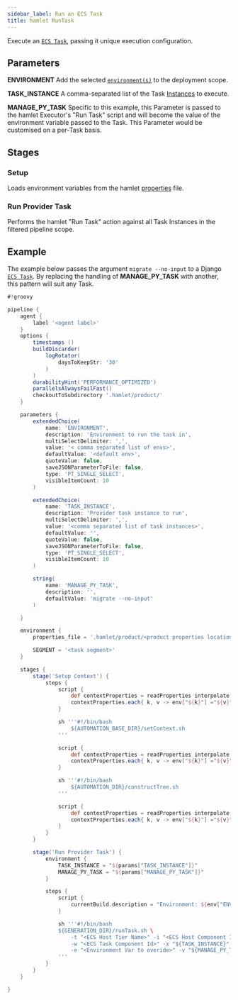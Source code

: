```yaml
---
sidebar_label: Run an ECS Task
title: hamlet RunTask
---
```

Execute an [`ECS Task`](/reference?type=component&instance=task), passing it unique execution configuration.

## Parameters

**ENVIRONMENT**
Add the selected [`environment(s)`](../../../../../../in-depth/foundations/terminology#environment) to the deployment scope.

**TASK_INSTANCE**
A comma-separated list of the Task [Instances](../../../../../../in-depth/foundations/terminology#instance) to execute.

**MANAGE_PY_TASK**
Specific to this example, this Parameter is passed to the hamlet Executor's "Run Task" script and will become the value of the environment variable passed to the Task. This Parameter would be customised on a per-Task basis.

## Stages

### Setup

Loads environment variables from the hamlet [properties](../properties/properties) file.

### Run Provider Task

Performs the hamlet "Run Task" action against all Task Instances in the filtered pipeline scope.

## Example

The example below passes the argument `migrate --no-input` to a Django [`ECS Task`](/reference?type=component&instance=task). By replacing the handling of **MANAGE_PY_TASK** with another, this pattern will suit any Task.

```groovy
#!groovy

pipeline {
    agent {
        label '<agent label>'
    }
    options {
        timestamps ()
        buildDiscarder(
            logRotator(
                daysToKeepStr: '30'
            )
        )
        durabilityHint('PERFORMANCE_OPTIMIZED')
        parallelsAlwaysFailFast()
        checkoutToSubdirectory '.hamlet/product/'
    }

    parameters {
        extendedChoice(
            name: 'ENVIRONMENT',
            description: 'Environment to run the task in',
            multiSelectDelimiter: ',',
            value: '< comma separated list of envs>',
            defaultValue: '<default env>',
            quoteValue: false,
            saveJSONParameterToFile: false,
            type: 'PT_SINGLE_SELECT',
            visibleItemCount: 10
        )

        extendedChoice(
            name: 'TASK_INSTANCE',
            description: 'Provider task instance to run',
            multiSelectDelimiter: ',',
            value: '<comma separated list of task instances>',
            defaultValue: '',
            quoteValue: false,
            saveJSONParameterToFile: false,
            type: 'PT_SINGLE_SELECT',
            visibleItemCount: 10
        )

        string(
            name: 'MANAGE_PY_TASK',
            description: '',
            defaultValue: 'migrate --no-input'
        )

    }

    environment {
        properties_file = '.hamlet/product/<product properties location>'

        SEGMENT = '<task segment>'
    }

    stages {
        stage('Setup Context') {
            steps {
                script {
                    def contextProperties = readProperties interpolate: true, file: "${env.properties_file}";
                    contextProperties.each{ k, v -> env["${k}"] ="${v}" }
                }

                sh '''#!/bin/bash
                    ${AUTOMATION_BASE_DIR}/setContext.sh
                '''

                script {
                    def contextProperties = readProperties interpolate: true, file: "${WORKSPACE}/context.properties";
                    contextProperties.each{ k, v -> env["${k}"] ="${v}" }
                }

                sh '''#!/bin/bash
                    ${AUTOMATION_DIR}/constructTree.sh
                '''

                script {
                    def contextProperties = readProperties interpolate: true, file: "${WORKSPACE}/context.properties";
                    contextProperties.each{ k, v -> env["${k}"] ="${v}" }
                }
            }
        }

        stage('Run Provider Task') {
            environment {
                TASK_INSTANCE = "${params["TASK_INSTANCE"]}"
                MANAGE_PY_TASK = "${params["MANAGE_PY_TASK"]}"
            }

            steps {
                script {
                    currentBuild.description = "Environment: ${env["ENVIRONMENT"]} - Instance: ${env["TASK_INSTANCE"]}"
                }

                sh '''#!/bin/bash
                ${GENERATION_DIR}/runTask.sh \
                    -t "<ECS Host Tier Name>" -i "<ECS Host Component Id>" \
                    -w "<ECS Task Component Id>" -x "${TASK_INSTANCE}" -y "" -c "<ECS Task Container Id>" \
                    -e "<Environment Var to overide>" -v "${MANAGE_PY_TASK}"
                '''
            }
        }
    }

}
```
